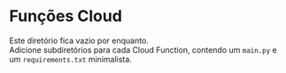 # Funções Cloud

Este diretório fica vazio por enquanto.  
Adicione subdiretórios para cada Cloud Function, contendo um `main.py` e um `requirements.txt` minimalista.
